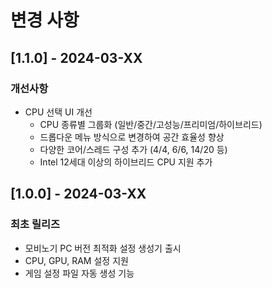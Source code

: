 # 변경 사항

## [1.1.0] - 2024-03-XX

### 개선사항
- CPU 선택 UI 개선
  - CPU 종류별 그룹화 (일반/중간/고성능/프리미엄/하이브리드)
  - 드롭다운 메뉴 방식으로 변경하여 공간 효율성 향상
  - 다양한 코어/스레드 구성 추가 (4/4, 6/6, 14/20 등)
  - Intel 12세대 이상의 하이브리드 CPU 지원 추가

## [1.0.0] - 2024-03-XX

### 최초 릴리즈
- 모비노기 PC 버전 최적화 설정 생성기 출시
- CPU, GPU, RAM 설정 지원
- 게임 설정 파일 자동 생성 기능 